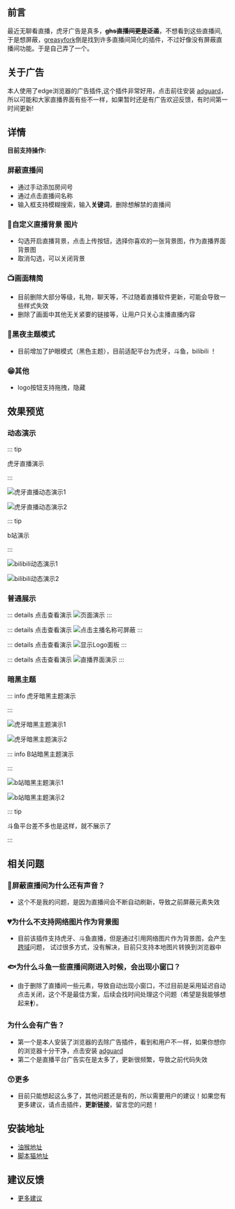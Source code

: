 ## 前言

最近无聊看直播，虎牙广告是真多，~~**ghs直播间更是泛滥**~~，不想看到这些直播间,于是想屏蔽，[greasyfork](https://cn-greasyfork.org/)倒是找到许多直播间简化的插件，不过好像没有屏蔽直播间功能。于是自己弄了一个。

## 关于广告

本人使用了edge浏览器的广告插件,这个插件非常好用，点击前往安装 [adguard](https://microsoftedge.microsoft.com/addons/detail/adguard-%E5%B9%BF%E5%91%8A%E6%8B%A6%E6%88%AA%E5%99%A8/pdffkfellgipmhklpdmokmckkkfcopbh?hl=zh-CN)，所以可能和大家直播界面有些不一样，如果暂时还是有广告欢迎反馈，有时间第一时间更新!







## 详情

**目前支持操作:**

### 屏蔽直播间

  - 通过手动添加房间号
  - 通过点击直播间名称 
  - 输入框支持模糊搜索，输入**关键词**，删除想解禁的直播间

### 🎦自定义直播背景 图片
  - 勾选开启直播背景，点击上传按钮，选择你喜欢的一张背景图，作为直播界面背景图 
  - 取消勾选，可以关闭背景

### 📺画面精简
  - 目前删除大部分等级，礼物，聊天等，不过随着直播软件更新，可能会导致一些样式失效
  - 删除了画面中其他无关紧要的链接等，让用户只关心主播直播内容

###  🧱黑夜主题模式
  - 目前增加了护眼模式（黑色主题），目前适配平台为虎牙，斗鱼，bilibili ！

### 😁其他
   - logo按钮支持拖拽，隐藏










## 效果预览





### 动态演示

::: tip 

虎牙直播演示

:::



![虎牙直播动态演示1](/live-plugin/huya-demo-0.gif)


![虎牙直播动态演示2](/live-plugin/huya-demo-1.gif)



::: tip 

b站演示

:::


![bilibili动态演示1](/live-plugin/bilibili-demo-1.gif)


![bilibili动态演示2](/live-plugin/bilibili-demo-2.gif)





### 普通展示


::: details 点击查看演示
![页面演示](/live-plugin/huya-live-0.png)
:::

::: details 点击查看演示
![点击主播名称可屏蔽](/live-plugin/huya-live-1.png)
:::


::: details 点击查看演示
![显示Logo面板](/live-plugin/huya-live-2.png)
:::


::: details 点击查看演示
![直播界面演示](/live-plugin/huya-live-3.png)
:::







### 暗黑主题



::: info 虎牙暗黑主题演示

:::


![虎牙暗黑主题演示1](/live-plugin/huya-dark-1.png)

![虎牙暗黑主题演示2](/live-plugin/huya-dark-2.png)


::: info B站暗黑主题演示

:::

![b站暗黑主题演示1](/live-plugin/bilibili-dark-1.png)

![b站暗黑主题演示2](/live-plugin/bilibili-dark-2.png)



::: tip 

斗鱼平台差不多也是这样，就不展示了

:::



## 相关问题

###  👴屏蔽直播间为什么还有声音？
  - 这个不是我的问题，是因为直播间会不断自动刷新，导致之前屏蔽元素失效

### 💔为什么不支持网络图片作为背景图
  - 目前该插件支持虎牙、斗鱼直播，但是通过引用网络图片作为背景图，会产生[跨域](https://developer.mozilla.org/zh-CN/docs/Web/HTTP/CORS)问题，
    试过很多方式，没有解决，目前只支持本地图片转换到浏览器中

### 🐟为什么斗鱼一些直播间刚进入时候，会出现小窗口？
  - 由于删除了直播间一些元素，导致自动出现小窗口，不过目前是采用延迟自动点击关闭，这个不是最佳方案，后续会找时间处理这个问题（希望是我能够想起来🚹）。

###  为什么会有广告？
  - 第一个是本人安装了浏览器的去除广告插件，看到和用户不一样，如果你想你的浏览器十分干净，点击安装 [adguard](https://microsoftedge.microsoft.com/addons/detail/adguard-%E5%B9%BF%E5%91%8A%E6%8B%A6%E6%88%AA%E5%99%A8/pdffkfellgipmhklpdmokmckkkfcopbh?hl=zh-CN)
  - 第二个是直播平台广告实在是太多了，更新很频繁，导致之前代码失效

### 😙更多
  - 目前只能想起这么多了，其他问题还是有的，所以需要用户的建议！如果您有更多建议，请点击插件，**更新链接**，留言您的问题！
    


## 安装地址


- [油猴地址](https://cn-greasyfork.org/zh-CN/scripts/449261-%E8%99%8E%E7%89%99%E7%9B%B4%E6%92%AD)
- [脚本猫地址](https://scriptcat.org/zh-CN/script-show-page/1679)


## 建议反馈

- [更多建议](https://github.com/wuxin0011/tampermonkey-script/issues)